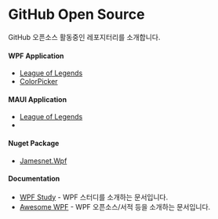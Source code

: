 # GitHub Open Source
GitHub 오픈소스 활동중인 레포지터리를 소개합니다.

#### WPF Application
- [League of Legends](https://github.com/jamesnet214/leagueoflegends)
- [ColorPicker](https://github.com/jamesnet214/colorpicker)

#### MAUI Application
- [League of Legends](https://github.com/jamesnet214/maui-premierleague)
- 
#### Nuget Package
- [Jamesnet.Wpf](https://github.com/jamesnet214/jamesnetwpf)

#### Documentation
- [WPF Study](https://github.com/jamesnet214/wpf) - WPF 스터디를 소개하는 문서입니다.
- [Awesome WPF](https://github.com/jamesnet214/awesome-wpf) - WPF 오픈소스/서적 등을 소개하는 문서입니다.
